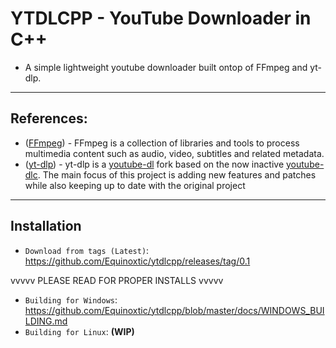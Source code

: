 # YTDLCPP - YouTube Downloader in C++
* A simple lightweight youtube downloader built ontop of FFmpeg and yt-dlp.
---
## References:
* ([FFmpeg](https://www.ffmpeg.org/)) - FFmpeg is a collection of libraries and tools to process multimedia content
such as audio, video, subtitles and related metadata.
* ([yt-dlp](https://github.com/yt-dlp/yt-dlp#readme)) - yt-dlp is a [youtube-dl](https://github.com/ytdl-org/youtube-dl) fork based on the now inactive [youtube-dlc](https://github.com/blackjack4494/yt-dlc). The main focus of this project is adding new features and patches while also keeping up to date with the original project
---
## Installation
* `Download from tags (Latest)`: https://github.com/Equinoxtic/ytdlcpp/releases/tag/0.1

vvvvv PLEASE READ FOR PROPER INSTALLS vvvvv

* `Building for Windows`: https://github.com/Equinoxtic/ytdlcpp/blob/master/docs/WINDOWS_BUILDING.md
* `Building for Linux`: **(WIP)**
